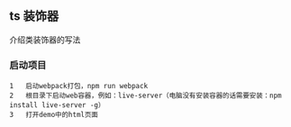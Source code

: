 ## ts 装饰器
介绍类装饰器的写法

### 启动项目
    1   启动webpack打包，npm run webpack
    2   根目录下启动web容器，例如：live-server（电脑没有安装容器的话需要安装：npm install live-server -g）
    3   打开demo中的html页面
